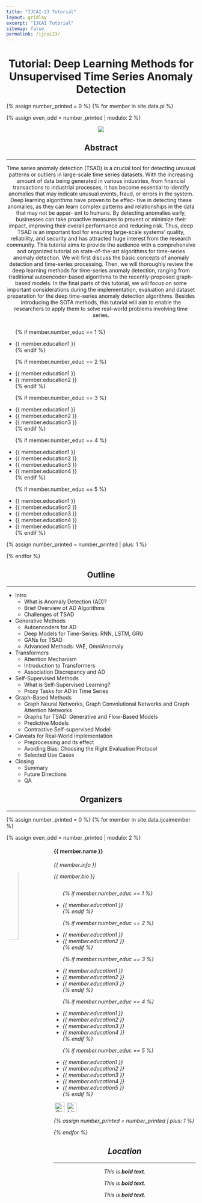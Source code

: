```yaml
---
title: "IJCAI-23 Tutorial"
layout: gridlay
excerpt: "IJCAI Tutorial"
sitemap: false
permalink: /ijcai23/
---
```


<h1 align="center">Tutorial: Deep Learning Methods for Unsupervised Time Series Anomaly Detection </h1>

{% assign number_printed = 0 %}
{% for member in site.data.pi %}

{% assign even_odd = number_printed | modulo: 2 %}

<div class="row">

<div class="col-sm-12 clearfix">
  <div style="text-align: center;">
  <img src="{{ site.url }}{{ site.baseurl }}/images/picpic/Gallery/ijcai-logo.png" align="middle">
</div>
  
  <h2 align="center">Abstract</h2>
   <hr>
  <p align="center">Time series anomaly detection (TSAD) is a crucial tool for detecting unusual patterns or outliers in large-scale time series datasets. With the increasing amount of data being generated in various industries, from financial transactions to industrial processes, it has become essential to identify anomalies that may indicate unusual events, fraud, or errors in the system. Deep learning algorithms have proven to be effec- tive in detecting these anomalies, as they can learn complex patterns and relationships in the data that may not be appar- ent to humans. By detecting anomalies early, businesses can take proactive measures to prevent or minimize their impact, improving their overall performance and reducing risk. Thus, deep TSAD is an important tool for ensuring large-scale systems’ quality, reliability, and security and has attracted huge interest from the research community. This tutorial aims to provide the audience with a comprehensive and organized tutorial on state-of-the-art algorithms for time-series anomaly detection. We will first discuss the basic concepts of anomaly detection and time-series processing. Then, we will thoroughly review the deep learning methods for time-series anomaly detection, ranging from traditional autoencoder-based algorithms to the recently-proposed graph-based models. In the final parts of this tutorial, we will focus on some important considerations during the implementation, evaluation and dataset preparation for the deep time-series anomaly detection algorithms. Besides introducing the SOTA methods, this tutorial will aim to enable the researchers to apply them to solve real-world problems involving time series.</p>
 
  <ul style="overflow: hidden">
  
  {% if member.number_educ == 1 %}
  <li> {{ member.education1 }} </li>
  {% endif %}

  {% if member.number_educ == 2 %}
  <li> {{ member.education1 }} </li>
  <li> {{ member.education2 }} </li>
  {% endif %}

  {% if member.number_educ == 3 %}
  <li> {{ member.education1 }} </li>
  <li> {{ member.education2 }} </li>
  <li> {{ member.education3 }} </li>
  {% endif %}

  {% if member.number_educ == 4 %}
  <li> {{ member.education1 }} </li>
  <li> {{ member.education2 }} </li>
  <li> {{ member.education3 }} </li>
  <li> {{ member.education4 }} </li>
  {% endif %}

  {% if member.number_educ == 5 %}
  <li> {{ member.education1 }} </li>
  <li> {{ member.education2 }} </li>
  <li> {{ member.education3 }} </li>
  <li> {{ member.education4 }} </li>
  <li> {{ member.education5 }} </li>
  {% endif %}
    
  </ul>
</div>

{% assign number_printed = number_printed | plus: 1 %}

</div>
{% endfor %}

<h2 align="center"> Outline </h2>
<hr>
  <ul>
    <li>Intro
  <ul>
    <li>What is Anomaly Detection (AD)?</li>
    <li>Brief Overview of AD Algorithms</li>
    <li>Challenges of TSAD</li>
      </ul>
  </li>
    <li>Generative Methods
      <ul>
        <li>Autoencoders for AD</li>
        <li>Deep Models for Time-Series: RNN, LSTM, GRU</li>
        <li>GANs for TSAD</li>
        <li>Advanced Methods: VAE, OmniAnomaly</li>
      </ul>
    </li>
    <li>Transformers
      <ul>
        <li>Attention Mechanism</li>
        <li>Introduction to Transformers</li>
        <li>Association Discrepancy and AD</li>
      </ul>
    </li>
  <li>Self-Supervised Methods
      <ul>
        <li>What is Self-Supervised Learning?</li>
        <li>Proxy Tasks for AD in Time Series</li>
      </ul>
    </li>
    <li>Graph-Based Methods
      <ul>
        <li>Graph Neural Networks, Graph Convolutional Networks and Graph Attention Networks</li>
        <li>Graphs for TSAD: Generative and Flow-Based Models</li>
        <li>Predictive Models</li>
        <li>Contrastive Self-supervised Model</li>
      </ul>
    </li>
  <li>Caveats for Real-World Implementation
      <ul>
        <li>Preprocessing and its effect</li>
        <li>Avoiding Bias: Choosing the Right Evaluation Protocol</li>
        <li>Selected Use Cases</li>
      </ul>
    </li>
    <li>Closing
      <ul>
        <li>Summary</li>
        <li>Future Directions</li>
        <li>QA</li>
      </ul>
    </li>
  </ul>
    
    
<h2 align="center"> Organizers </h2>
<hr>
{% assign number_printed = 0 %}
{% for member in site.data.ijcaimember %}

{% assign even_odd = number_printed | modulo: 2 %}

<div class="row">

<div class="col-sm-12 clearfix">
  <img src="{{ site.url }}{{ site.baseurl }}/images/teampic/{{ member.photo }}" class="rounded-circle" width="25%" style="aspect-ratio: 1; border-radius:50%;float: left" />
  <h4>{{ member.name }}</h4>
  <i>{{ member.info }} <!--<br>email: <{{ member.email }}></i> -->
    
  <p style="font-size:14px;">{{ member.bio }}</p>
  <ul style="overflow: hidden">

  {% if member.number_educ == 1 %}
  <li> {{ member.education1 }} </li>
  {% endif %}

  {% if member.number_educ == 2 %}
  <li> {{ member.education1 }} </li>
  <li> {{ member.education2 }} </li>
  {% endif %}

  {% if member.number_educ == 3 %}
  <li> {{ member.education1 }} </li>
  <li> {{ member.education2 }} </li>
  <li> {{ member.education3 }} </li>
  {% endif %}

  {% if member.number_educ == 4 %}
  <li> {{ member.education1 }} </li>
  <li> {{ member.education2 }} </li>
  <li> {{ member.education3 }} </li>
  <li> {{ member.education4 }} </li>
  {% endif %}

  {% if member.number_educ == 5 %}
  <li> {{ member.education1 }} </li>
  <li> {{ member.education2 }} </li>
  <li> {{ member.education3 }} </li>
  <li> {{ member.education4 }} </li>
  <li> {{ member.education5 }} </li>
  {% endif %}

  </ul>
 <a href="{{ member.scholar }}" target="_blank"><img src="https://user-images.githubusercontent.com/66117993/96351906-8c452000-1084-11eb-926f-6536bd0c6d57.png" alt="Google Scholar" style="width:26px;height:26px;margin:0px 3px"></a><a href="{{ member.linkedin }}" target="_blank"><img src="https://cdn-icons-png.flaticon.com/512/174/174857.png" alt="LinkedIn" style="width:26px;height:26px;margin:0px 3px"></a>
</div>

{% assign number_printed = number_printed | plus: 1 %}

</div>

{% endfor %}

<h2 align="center"> Location </h2>
<hr>
  
<p align="center">This is <b>bold text</b>.</p>
  
<p align="center">This is <b>bold text</b>.</p>
  
 <p align="center">This is <b>bold text</b>.</p>

  



  

